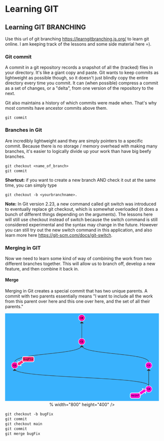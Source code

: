 # Learning GIT 

## Learning GIT BRANCHING

Use this url of git branching https://learngitbranching.js.org/ to learn git online. 
I am keeping track of the lessons and some side material here =).

### Git commit
A commit in a git repository records a snapshot of all the (tracked) files in your directory. It's like a giant copy and paste.
Git wants to keep commits as lightweight as possible though, so it doesn't just blindly copy the entire directory every time you commit. It can (when possible) compress a commit as a set of changes, or a "delta", from one version of the repository to the next.

Git also maintains a history of which commits were made when. That's why most commits have ancestor commits above them.
```shell
git commit 
```

### Branches in Git 
Are incredibly lightweight aand they are simply pointers to a specific commit.
Because there is no storage / memory overhead with making many branches, it's easier to logically divide up your work than have big beefy branches.

```shell
git checkout <name_of_branch>
git commit
```

**Shortcut:** if you want to create a new branch AND check it out at the same time, you can simply type 
```shell
git checkout -b <yourbranchname>.
```

**Note:** 
In Git version 2.23, a new command called git switch was introduced to eventually replace git checkout, which is somewhat overloaded (it does a bunch of different things depending on the arguments). The lessons here will still use checkout instead of switch because the switch command is still considered experimental and the syntax may change in the future. However you can still try out the new switch command in this application, and also learn more here https://git-scm.com/docs/git-switch.

### Merging in GIT
Now we need to learn some kind of way of combining the work from two different branches together. This will allow us to branch off, develop a new feature, and then combine it back in.

#### Merge
Merging in Git creates a special commit that has two unique parents. A commit with two parents essentially means "I want to include all the work from this parent over here and this one over here, and the set of all their parents."

<p align="center">
<img src="git_merge_fig.png"/> % width="800" height="400" />
</p>

```shell
git checkout -b bugFix
git commit 
git checkout main
git commit 
git merge bugFix
```
